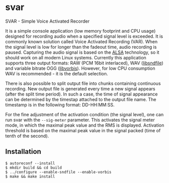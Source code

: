 svar
====

SVAR - Simple Voice Activated Recorder

It is a simple console application (low memory footprint and CPU usage) designed for recording
audio when a specified signal level is exceeded. It is commonly known solution called Voice
Activated Recording (VAR). When the signal level is low for longer than the fadeout time, audio
recording is paused. Capturing the audio signal is based on the
[ALSA](http://www.alsa-project.org/) technology, so it should work on all modern Linux systems.
Currently this application supports three output formats:
RAW (PCM 16bit interlaced),
WAV ([libsndfile](http://www.mega-nerd.com/libsndfile/)) and
variable bitrate OGG ([libvorbis](http://www.xiph.org/vorbis/)).
However, for low CPU consumption WAV is recommended - it is the default selection.

There is also possible to split output file into chunks containing continuous recording. New
output file is generated every time a new signal appears (after the split time period). In such a
case, the time of signal appearance can be determined by the timestap attached to the output file
name. The timestamp is in the following format: DD-HH:MM:SS.

For the fine adjustment of the activation condition (the signal level), one can run svar with the
`--sig-meter` parameter. This activates the signal meter mode, in which the maximal peak value and
the RMS is displayed. Activation threshold is based on the maximal peak value in the signal
packed (time of tenth of the second).

Installation
------------

	$ autoreconf --install
	$ mkdir build && cd build
	$ ../configure --enable-sndfile --enable-vorbis
	$ make && make install
